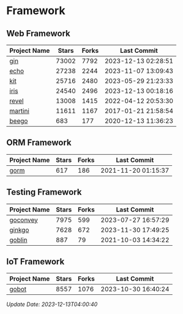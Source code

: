 # Framework

## Web Framework
| Project Name | Stars | Forks | Last Commit |
| ------------ | ----- | ----- | ----------- |
| [gin](https://github.com/gin-gonic/gin) | 73002 | 7792 | 2023-12-13 02:28:51 |
| [echo](https://github.com/labstack/echo) | 27238 | 2244 | 2023-11-07 13:09:43 |
| [kit](https://github.com/go-kit/kit) | 25716 | 2480 | 2023-05-29 21:23:33 |
| [iris](https://github.com/kataras/iris) | 24540 | 2496 | 2023-12-13 00:18:16 |
| [revel](https://github.com/revel/revel) | 13008 | 1415 | 2022-04-12 20:53:30 |
| [martini](https://github.com/go-martini/martini) | 11611 | 1167 | 2017-01-21 21:58:54 |
| [beego](https://github.com/astaxie/beego) | 683 | 177 | 2020-12-13 11:36:23 |

## ORM Framework
| Project Name | Stars | Forks | Last Commit |
| ------------ | ----- | ----- | ----------- |
| [gorm](https://github.com/jinzhu/gorm) | 617 | 186 | 2021-11-20 01:15:37 |

## Testing Framework
| Project Name | Stars | Forks | Last Commit |
| ------------ | ----- | ----- | ----------- |
| [goconvey](https://github.com/smartystreets/goconvey) | 7975 | 599 | 2023-07-27 16:57:29 |
| [ginkgo](https://github.com/onsi/ginkgo) | 7628 | 672 | 2023-11-30 17:49:25 |
| [goblin](https://github.com/franela/goblin) | 887 | 79 | 2021-10-03 14:34:22 |

## IoT Framework
| Project Name | Stars | Forks | Last Commit |
| ------------ | ----- | ----- | ----------- |
| [gobot](https://github.com/hybridgroup/gobot) | 8557 | 1076 | 2023-10-30 16:40:24 |

*Update Date: 2023-12-13T04:00:40*